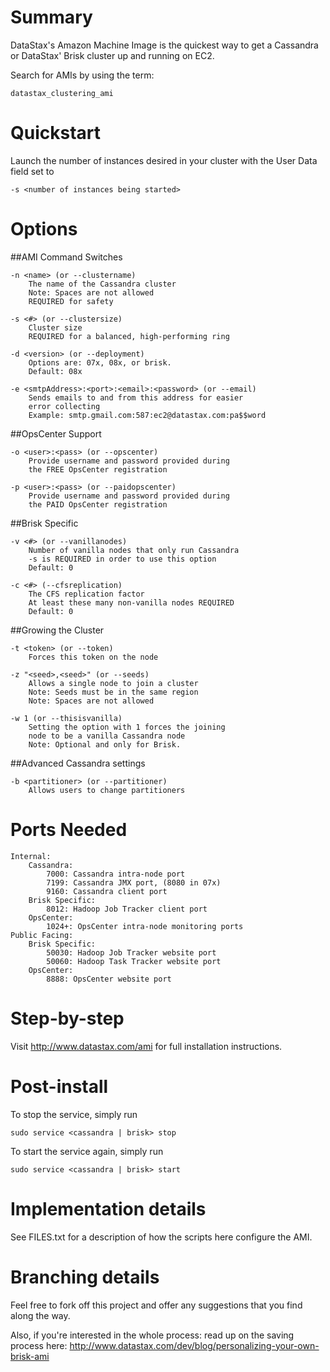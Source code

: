 Summary
=======
DataStax's Amazon Machine Image is the quickest way to get a Cassandra
or DataStax' Brisk cluster up and running on EC2.

Search for AMIs by using the term: 

    datastax_clustering_ami


Quickstart
==========

Launch the number of instances desired in your cluster with the User
Data field set to

    -s <number of instances being started>


Options
=======

##AMI Command Switches

    -n <name> (or --clustername)
        The name of the Cassandra cluster
        Note: Spaces are not allowed
        REQUIRED for safety

    -s <#> (or --clustersize) 
        Cluster size
        REQUIRED for a balanced, high-performing ring

    -d <version> (or --deployment)
        Options are: 07x, 08x, or brisk.
        Default: 08x

    -e <smtpAddress>:<port>:<email>:<password> (or --email)
        Sends emails to and from this address for easier
        error collecting
        Example: smtp.gmail.com:587:ec2@datastax.com:pa$$word

##OpsCenter Support

    -o <user>:<pass> (or --opscenter)
        Provide username and password provided during 
        the FREE OpsCenter registration

    -p <user>:<pass> (or --paidopscenter)
        Provide username and password provided during 
        the PAID OpsCenter registration

##Brisk Specific

    -v <#> (or --vanillanodes)
        Number of vanilla nodes that only run Cassandra
        -s is REQUIRED in order to use this option
        Default: 0

    -c <#> (--cfsreplication)
        The CFS replication factor
        At least these many non-vanilla nodes REQUIRED
        Default: 0

##Growing the Cluster
    
    -t <token> (or --token)
        Forces this token on the node 

    -z "<seed>,<seed>" (or --seeds)
        Allows a single node to join a cluster
        Note: Seeds must be in the same region
        Note: Spaces are not allowed

    -w 1 (or --thisisvanilla)
        Setting the option with 1 forces the joining 
        node to be a vanilla Cassandra node
        Note: Optional and only for Brisk.

##Advanced Cassandra settings

    -b <partitioner> (or --partitioner)
        Allows users to change partitioners

Ports Needed
============

    Internal:
        Cassandra:
            7000: Cassandra intra-node port
            7199: Cassandra JMX port, (8080 in 07x)
            9160: Cassandra client port
        Brisk Specific:
            8012: Hadoop Job Tracker client port
        OpsCenter:
            1024+: OpsCenter intra-node monitoring ports
    Public Facing:
        Brisk Specific:
            50030: Hadoop Job Tracker website port
            50060: Hadoop Task Tracker website port
        OpsCenter:
            8888: OpsCenter website port


Step-by-step
============

Visit http://www.datastax.com/ami for
full installation instructions.


Post-install
============

To stop the service, simply run

    sudo service <cassandra | brisk> stop

To start the service again, simply run

    sudo service <cassandra | brisk> start


Implementation details
======================

See FILES.txt for a description of how the scripts here configure the
AMI.


Branching details
=================

Feel free to fork off this project and offer any suggestions that you
find along the way.

Also, if you're interested in the whole process: read up on the saving
process here:
http://www.datastax.com/dev/blog/personalizing-your-own-brisk-ami
